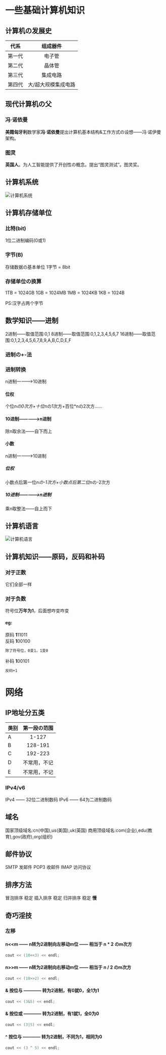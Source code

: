 # 一些基础计算机知识
## 计算机の发展史
| 代系     | 组成器件 |
| ----------- | :----: |
| 第一代      | 电子管      |
|第二代  | 晶体管        |
|第三代|集成电路|
|第四代|大/超大规模集成电路|
## 现代计算机の父
### 冯·诺依曼
**美籍匈牙利**数学家**冯·诺依曼**提出计算机基本结构&工作方式の设想——冯·诺伊曼架构。
### 图灵
**英国人**。为人工智能提供了开创性の概念。提出“图灵测试”。图灵奖。
## 计算机系统
![计算机系统](计算机系统.png)
## 计算机存储单位
### 比特(bit)
1位二进制编码(0或1)
### 字节(B)
存储数据の基本单位
1字节 = 8bit
### 存储单位の换算
1TB = 1024GB
1GB = 1024MB
1MB = 1024KB
1KB = 1024B

PS:汉字占两个字节
## 数学知识——进制
2进制——取值范围:0,1
8进制——取值范围:0,1,2,3,4,5,6,7
16进制——取值范围:0,1,2,3,4,5,6,7,8,9,A,B,C,D,E,F

### 进制の+-法
### 进制转换
n进制————>10进制
#### 位权
个位*nの0次方+十位*nの1次方+百位*nの2次方......

#### 10进制—————>n进制
除n取余法——自下而上
#### 小数
n进制————>10进制
##### 位权
小数点后第一位*nの-1次方+小数点后第二位*nの-2次方
##### 10进制—————>n进制
乘n取整法——自上而下
## 计算机语言
![计算机语言](计算机语言.png)

## 计算机知识——原码，反码和补码
### 对于正数
它们全部一样
### 对于负数
符号位**万年为1**，后面想咋变咋变
#### eg:
原码 **1**11011    
反码 **1**00100 
~~~markdown
除了符号位，0变1，1变0
~~~
补码 **1**00101
~~~markdown
反码+1
~~~
# 网络
## IP地址分五类
| 类别    | 第一段の范围 |
| ----------- | :----: |
| A     | 1-127     |
|B  | 128-191       |
|C|192-223|
|D|不常用，不记|
|E|不常用，不记|
### IPv4/v6
IPv4 —— 32位二进制数码
IPv6 —— 64为二进制数码
## 域名
国家顶级域名:cn(中国),us(美国),uk(英国)
商用顶级域名:com(企业),edu(教育),gov(政府),org(组织)
## 邮件协议
SMTP 发邮件
POP3 收邮件
IMAP 访问协议
## 排序方法
冒泡排序 稳定
插入排序 稳定
归并排序 稳定
**慢**
## 奇巧淫技
### 左移
#### n<<m —— n转为2进制向左移动m位 —— 相当于 n * 2 のm次方
~~~c++
cout << (10<<3) << endl;
~~~
#### n>>m —— n转为2进制向右移动m位 —— 相当于 n / 2 のm次方
~~~c++
cout << (10>>2) << endl;
~~~
#### & 按位与 ———— 转为2进制，有0就0，全1为1
~~~c++
cout << (3&5) << endl;
~~~
#### & 按位或 ———— 转为2进制，有1就1，全0为0
~~~c++
cout << (3|5) << endl;
~~~
#### ^  按位与 ———— 转为2进制，不同为1，相同为0
~~~c++
cout << (3 ^ 5) << endl;
~~~